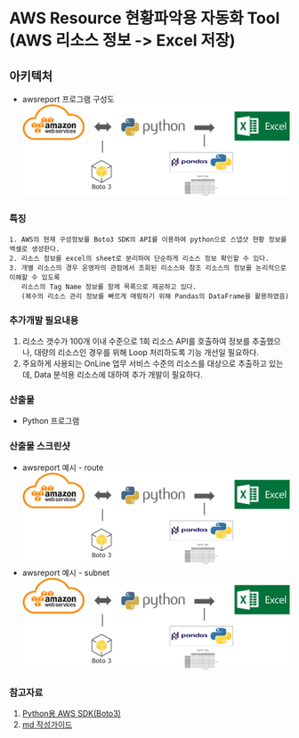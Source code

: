 # AWS Resource 현황파악용 자동화 Tool (AWS 리소스 정보 -> Excel 저장)
## 아키텍처
- awsreport 프로그램 구성도
![awsreport 프로그램 구성도](/image/awsreport_architecture.png)

### 특징

```
1. AWS의 현재 구성정보를 Boto3 SDK의 API를 이용하여 python으로 스냅샷 현황 정보를 엑셀로 생성한다.
2. 리소스 정보를 excel의 sheet로 분리하여 단순하게 리소스 정보 확인할 수 있다.
3. 개별 리소스의 경우 운영자의 관점에서 조회된 리소스와 참조 리소스의 정보를 논리적으로 이해할 수 있도록
   리소스의 Tag Name 정보를 함께 목록으로 제공하고 있다.
   (복수의 리소스 관리 정보를 빠르게 매핑하기 위해 Pandas의 DataFrame을 활용하였음) 
```

### 추가개발 필요내용
1. 리소스 갯수가 100개 이내 수준으로 1회 리소스 API를 호출하여 정보를 추출했으나, 대량의 리소스인 경우를 위해 Loop 처리하도록 기능 개선일 필요하다.
2. 주요하게 사용되는 OnLine 업무 서비스 수준의 리소스를 대상으로 추출하고 있는데, Data 분석용 리소스에 대하여 추가 개발이 필요하다.

### 산출물
- Python 프로그램
### 산출물 스크린샷
- awsreport 예시 - route
![awsreport 예시 - route](/image/awsreport_architecture.png)
- awsreport 예시 - subnet
![awsreport 예시 - subnet](/image/awsreport_architecture.png)

### 참고자료
1. [Python용 AWS SDK(Boto3)](https://aws.amazon.com/ko/sdk-for-python/)
2. [md 작성가이드](https://www.markdownguide.org/)

